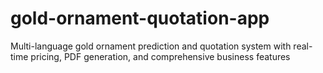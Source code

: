 # gold-ornament-quotation-app
Multi-language gold ornament prediction and quotation system with real-time pricing, PDF generation, and comprehensive business features
